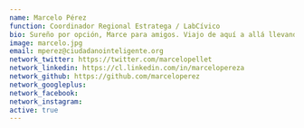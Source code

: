 ```yaml
---
name: Marcelo Pérez
function: Coordinador Regional Estratega / LabCívico
bio: Sureño por opción, Marce para amigos. Viajo de aquí a allá llevando la palabra de la incidencia en políticas públicas y UX. Siempre tengo a LabCívico y Estratega en el corazón.
image: marcelo.jpg
email: mperez@ciudadanointeligente.org
network_twitter: https://twitter.com/marcelopellet
network_linkedin: https://cl.linkedin.com/in/marcelopereza
network_github: https://github.com/marceloperez
network_googleplus:
network_facebook:
network_instagram:
active: true
---
```

